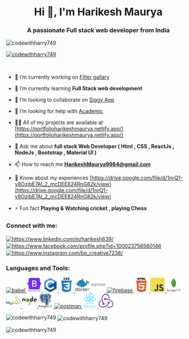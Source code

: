 <h1 align="center">Hi 👋, I'm Harikesh Maurya</h1>
<h3 align="center">A passionate Full stack web developer from India</h3>

<p align="left"> <img src="https://komarev.com/ghpvc/?username=codewithharry749&label=Profile%20views&color=0e75b6&style=flat" alt="codewithharry749" /> </p>

<p align="left"> <a href="https://github.com/ryo-ma/github-profile-trophy"><img src="https://github-profile-trophy.vercel.app/?username=codewithharry749" alt="codewithharry749" /></a> </p>

<p align="left"> <a href="https://twitter.com/" target="blank"><img src="https://img.shields.io/twitter/follow/?logo=twitter&style=for-the-badge" alt="" /></a> </p>

- 🔭 I’m currently working on [Filter gallary](https://relaxed-blancmange-eecbed.netlify.app/)

- 🌱 I’m currently learning **Full Stack web development**

- 👯 I’m looking to collaborate on [Siggy App](https://eclectic-moonbeam-ea0881.netlify.app/)

- 🤝 I’m looking for help with [Academic](https://preeminent-unicorn-8d7703.netlify.app/)

- 👨‍💻 All of my projects are available at [https://portfolioharikeshmaurya.netlify.app/](https://portfolioharikeshmaurya.netlify.app/)

- 💬 Ask me about **full stack Web Developer ( Html , CSS , ReactJs , NodeJs , Bootstrap , Material UI )**

- 📫 How to reach me **HarikeshMaurya9984@gmail.com**

- 📄 Know about my experiences [https://drive.google.com/file/d/1nrQ1-y8OzjbE7Al_2_mcDEE824RnG82k/view](https://drive.google.com/file/d/1nrQ1-y8OzjbE7Al_2_mcDEE824RnG82k/view)

- ⚡ Fun fact **Playing & Watching cricket , playing Chess**

<h3 align="left">Connect with me:</h3>
<p align="left">
<a href="https://linkedin.com/in/https://www.linkedin.com/in/harikesh839/" target="blank"><img align="center" src="https://raw.githubusercontent.com/rahuldkjain/github-profile-readme-generator/master/src/images/icons/Social/linked-in-alt.svg" alt="https://www.linkedin.com/in/harikesh839/" height="30" width="40" /></a>
<a href="https://fb.com/https://www.facebook.com/profile.php?id=100023756560146" target="blank"><img align="center" src="https://raw.githubusercontent.com/rahuldkjain/github-profile-readme-generator/master/src/images/icons/Social/facebook.svg" alt="https://www.facebook.com/profile.php?id=100023756560146" height="30" width="40" /></a>
<a href="https://instagram.com/https://www.instagram.com/be_creative7238/" target="blank"><img align="center" src="https://raw.githubusercontent.com/rahuldkjain/github-profile-readme-generator/master/src/images/icons/Social/instagram.svg" alt="https://www.instagram.com/be_creative7238/" height="30" width="40" /></a>
</p>

<h3 align="left">Languages and Tools:</h3>
<p align="left"> <a href="https://babeljs.io/" target="_blank" rel="noreferrer"> <img src="https://www.vectorlogo.zone/logos/babeljs/babeljs-icon.svg" alt="babel" width="40" height="40"/> </a> <a href="https://getbootstrap.com" target="_blank" rel="noreferrer"> <img src="https://raw.githubusercontent.com/devicons/devicon/master/icons/bootstrap/bootstrap-plain-wordmark.svg" alt="bootstrap" width="40" height="40"/> </a> <a href="https://www.cprogramming.com/" target="_blank" rel="noreferrer"> <img src="https://raw.githubusercontent.com/devicons/devicon/master/icons/c/c-original.svg" alt="c" width="40" height="40"/> </a> <a href="https://www.w3schools.com/css/" target="_blank" rel="noreferrer"> <img src="https://raw.githubusercontent.com/devicons/devicon/master/icons/css3/css3-original-wordmark.svg" alt="css3" width="40" height="40"/> </a> <a href="https://www.docker.com/" target="_blank" rel="noreferrer"> <img src="https://raw.githubusercontent.com/devicons/devicon/master/icons/docker/docker-original-wordmark.svg" alt="docker" width="40" height="40"/> </a> <a href="https://expressjs.com" target="_blank" rel="noreferrer"> <img src="https://raw.githubusercontent.com/devicons/devicon/master/icons/express/express-original-wordmark.svg" alt="express" width="40" height="40"/> </a> <a href="https://firebase.google.com/" target="_blank" rel="noreferrer"> <img src="https://www.vectorlogo.zone/logos/firebase/firebase-icon.svg" alt="firebase" width="40" height="40"/> </a> <a href="https://www.w3.org/html/" target="_blank" rel="noreferrer"> <img src="https://raw.githubusercontent.com/devicons/devicon/master/icons/html5/html5-original-wordmark.svg" alt="html5" width="40" height="40"/> </a> <a href="https://developer.mozilla.org/en-US/docs/Web/JavaScript" target="_blank" rel="noreferrer"> <img src="https://raw.githubusercontent.com/devicons/devicon/master/icons/javascript/javascript-original.svg" alt="javascript" width="40" height="40"/> </a> <a href="https://www.mongodb.com/" target="_blank" rel="noreferrer"> <img src="https://raw.githubusercontent.com/devicons/devicon/master/icons/mongodb/mongodb-original-wordmark.svg" alt="mongodb" width="40" height="40"/> </a> <a href="https://www.mysql.com/" target="_blank" rel="noreferrer"> <img src="https://raw.githubusercontent.com/devicons/devicon/master/icons/mysql/mysql-original-wordmark.svg" alt="mysql" width="40" height="40"/> </a> <a href="https://nodejs.org" target="_blank" rel="noreferrer"> <img src="https://raw.githubusercontent.com/devicons/devicon/master/icons/nodejs/nodejs-original-wordmark.svg" alt="nodejs" width="40" height="40"/> </a> <a href="https://www.postgresql.org" target="_blank" rel="noreferrer"> <img src="https://raw.githubusercontent.com/devicons/devicon/master/icons/postgresql/postgresql-original-wordmark.svg" alt="postgresql" width="40" height="40"/> </a> <a href="https://postman.com" target="_blank" rel="noreferrer"> <img src="https://www.vectorlogo.zone/logos/getpostman/getpostman-icon.svg" alt="postman" width="40" height="40"/> </a> <a href="https://reactjs.org/" target="_blank" rel="noreferrer"> <img src="https://raw.githubusercontent.com/devicons/devicon/master/icons/react/react-original-wordmark.svg" alt="react" width="40" height="40"/> </a> <a href="https://redux.js.org" target="_blank" rel="noreferrer"> <img src="https://raw.githubusercontent.com/devicons/devicon/master/icons/redux/redux-original.svg" alt="redux" width="40" height="40"/> </a> </p>

<p><img align="left" src="https://github-readme-stats.vercel.app/api/top-langs?username=codewithharry749&show_icons=true&locale=en&layout=compact" alt="codewithharry749" /></p>

<p>&nbsp;<img align="center" src="https://github-readme-stats.vercel.app/api?username=codewithharry749&show_icons=true&locale=en" alt="codewithharry749" /></p>

<p><img align="center" src="https://github-readme-streak-stats.herokuapp.com/?user=codewithharry749&" alt="codewithharry749" /></p>
